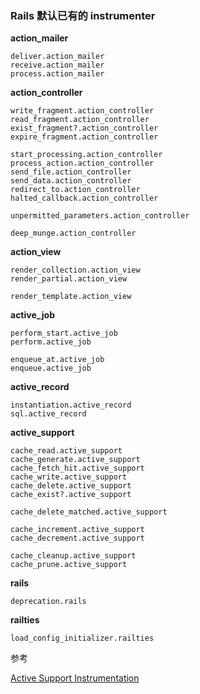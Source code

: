 ### Rails 默认已有的 instrumenter

**action_mailer**

```
deliver.action_mailer
receive.action_mailer
process.action_mailer
```

**action_controller**

```
write_fragment.action_controller
read_fragment.action_controller
exist_fragment?.action_controller
expire_fragment.action_controller

start_processing.action_controller
process_action.action_controller
send_file.action_controller
send_data.action_controller
redirect_to.action_controller
halted_callback.action_controller

unpermitted_parameters.action_controller

deep_munge.action_controller
```

**action_view**

```
render_collection.action_view
render_partial.action_view

render_template.action_view
```

**active_job**

```
perform_start.active_job
perform.active_job

enqueue_at.active_job
enqueue.active_job
```

**active_record**

```
instantiation.active_record
sql.active_record
```

**active_support**

```
cache_read.active_support
cache_generate.active_support
cache_fetch_hit.active_support
cache_write.active_support
cache_delete.active_support
cache_exist?.active_support

cache_delete_matched.active_support

cache_increment.active_support
cache_decrement.active_support

cache_cleanup.active_support
cache_prune.active_support
```

**rails**

```
deprecation.rails
```

**railties**

```
load_config_initializer.railties
```

参考

[Active Support Instrumentation](http://edgeguides.rubyonrails.org/active_support_instrumentation.html)
